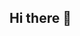 ## Hi there 👋

<!--
**maldecur/maldecur** is a ✨ _special_ ✨ repository because its `README.md` (this file) appears on your GitHub profile.

Here are some ideas to get you started:

Добро пожаловать в мой профиль GitHub!


 🌟 I'm passionate about html/css/, js, php development.
 📚 I love learning new things and sharing my knowledge.
 


-->
